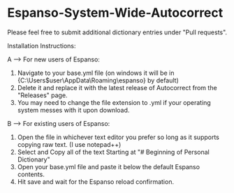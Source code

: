 # Espanso-System-Wide-Autocorrect 


Please feel free to submit additional dictionary entries under "Pull requests". 

Installation Instructions: 

A -->  For new users of Espanso: 
1. Navigate to your base.yml file (on windows it will be in {C:\Users\$user\AppData\Roaming\espanso} by default) 
2. Delete it and replace it with the latest release of Autocorrect from the "Releases" page. 
3. You may need to change the file extension to .yml if your operating system messes with it upon download. 


B -->  For existing users of Espanso: 
1. Open the file in whichever text editor you prefer so long as it supports copying raw text. (I use notepad++) 
2. Select and Copy all of the text Starting at "# Beginning of Personal Dictionary" 
5. Open your base.yml file and paste it below the default Espanso contents. 
6. Hit save and wait for the Espanso reload confirmation. 
